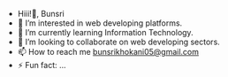 -   Hiii!👋, Bunsri
- 👀 I’m interested in web developing platforms.
- 🌱 I’m currently learning Information Technology.
- 💞️ I’m looking to collaborate on web developing sectors. 
- 📫 How to reach me bunsrikhokani05@gmail.com
- ⚡ Fun fact: ...

<!---
Bunsri005/Bunsri005 is a ✨ special ✨ repository because its `README.md` (this file) appears on your GitHub profile.
You can click the Preview link to take a look at your changes.
--->
